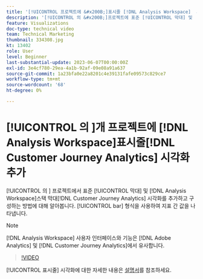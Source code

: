 ```yaml
---
title: '[!UICONTROL 프로젝트에 &#x200B;]표시줄 [!DNL Analysis Workspace]  시각화 추가'
description: '[!UICONTROL 의 &#x200B;]프로젝트에 표준 [!UICONTROL 막대] 및  [!DNL Analysis Workspace] 스택 막대 [!DNL Customer Journey Analytics] 시각화를 추가하고 구성하는 방법에 대해 알아봅니다.'
feature: Visualizations
doc-type: technical video
team: Technical Marketing
thumbnail: 334308.jpg
kt: 13402
role: User
level: Beginner
last-substantial-update: 2023-06-07T00:00:00Z
exl-id: 3e4cf780-29ea-4a1b-92af-09e08a91a637
source-git-commit: 1a23bfa0e22a8201c4e39131fafe09573c829ce7
workflow-type: tm+mt
source-wordcount: '68'
ht-degree: 0%

---
```


# [!UICONTROL 의 &#x200B;]개 프로젝트에 [!DNL Analysis Workspace]표시줄[!DNL Customer Journey Analytics] 시각화 추가

[!UICONTROL 의 &#x200B;] 프로젝트에서 표준 [!UICONTROL 막대] 및 [!DNL Analysis Workspace]스택 막대[!DNL Customer Journey Analytics] 시각화를 추가하고 구성하는 방법에 대해 알아봅니다. [!UICONTROL bar] 형식을 사용하여 지표 간 값을 나타냅니다.

>[!NOTE]
>
>[!DNL Analysis Workspace] 사용자 인터페이스와 기능은 [!DNL Adobe Analytics] 및 [!DNL Customer Journey Analytics]에서 유사합니다.

>[!VIDEO](https://video.tv.adobe.com/v/334308/?quality=12&learn=on)

[!UICONTROL 표시줄] 시각화에 대한 자세한 내용은 [설명서](https://experienceleague.adobe.com/docs/analytics-platform/using/cja-workspace/visualizations/bar.html)를 참조하세요.
